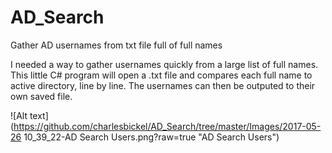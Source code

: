 # AD_Search
Gather AD usernames from txt file full of full names

I needed a way to gather usernames quickly from a large list of full names. This little C# program will open a .txt file and compares each full name to active directory, line by line. The usernames can then be outputed to their own saved file.

![Alt text](https://github.com/charlesbickel/AD_Search/tree/master/Images/2017-05-26 10_39_22-AD Search Users.png?raw=true "AD Search Users")

